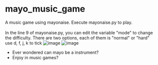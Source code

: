 # mayo_music_game
 A music game using mayonaise.
 Execute mayonaise.py to play.
 </br> </br>
 In the line 9 of mayonaise.py, you can edit the variable "mode" to change the difficulty. 
 There are two options, each of them is "normal" or "hard"
 </br>
 use d, f, j, k to tick
 ![image](https://github.com/onion1007/mayo_music_game/blob/main/images/start_window.png)
 ![image](https://github.com/onion1007/mayo_music_game/blob/main/images/playing%20window.png)
 
 * Ever wondered can mayo be a instrument?
 * Enjoy in music games?

 

